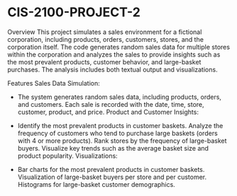 # CIS-2100-PROJECT-2

Overview
This project simulates a sales environment for a fictional corporation, including products, orders, customers, stores, and the corporation itself. The code generates random sales data for multiple stores within the corporation and analyzes the sales to provide insights such as the most prevalent products, customer behavior, and large-basket purchases. The analysis includes both textual output and visualizations.

Features
Sales Data Simulation:

- The system generates random sales data, including products, orders, and customers.
Each sale is recorded with the date, time, store, customer, product, and price.
Product and Customer Insights:

- Identify the most prevalent products in customer baskets.
Analyze the frequency of customers who tend to purchase large baskets (orders with 4 or more products).
Rank stores by the frequency of large-basket buyers.
Visualize key trends such as the average basket size and product popularity.
Visualizations:

- Bar charts for the most prevalent products in customer baskets.
Visualization of large-basket buyers per store and per customer.
Histograms for large-basket customer demographics.
